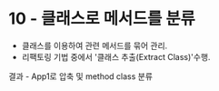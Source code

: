 # 10 - 클래스로 메서드를 분류

- 클래스를 이용하여 관련 메서드를 묶어 관리.
- 리팩토링 기법 중에서 '클래스 추출(Extract Class)'수행.


결과 - App1로 압축 및 method class 분류